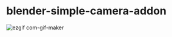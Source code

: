 
# blender-simple-camera-addon 
![ezgif com-gif-maker](https://user-images.githubusercontent.com/89361982/130404764-e7188ca9-7762-4c54-8581-6a031c7c7d1f.gif)
